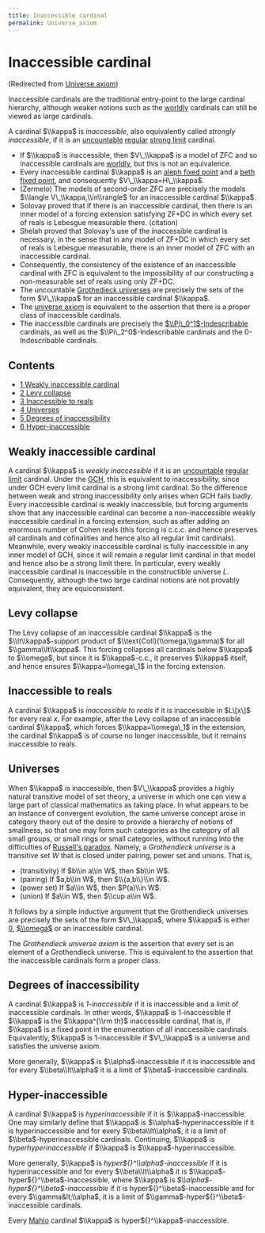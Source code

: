 ```yaml
---
title: Inaccessible cardinal
permalink: Universe_axiom
---
```

# Inaccessible cardinal






(Redirected from [Universe
axiom](index.php?title=Universe_axiom&redirect=no "Universe axiom"))






  
Inaccessible cardinals are the traditional entry-point to the large
cardinal hierarchy, although weaker notions such as the
[worldly](Worldly "Worldly")
cardinals can still be viewed as large cardinals.

A cardinal $\\kappa$ is *inaccessible*, also equivalently called
*strongly inaccessible*, if it is an
<a href="Uncountable" class="mw-redirect" title="Uncountable">uncountable</a>
<a href="Regular" class="mw-redirect" title="Regular">regular</a>
<a href="Strong_limit" class="mw-redirect" title="Strong limit">strong limit</a>
cardinal.

-   If $\\kappa$ is inaccessible, then $V\_\\kappa$ is a model of ZFC
    and so inaccessible cardinals are
    [worldly](Worldly "Worldly"),
    but this is not an equivalence.
-   Every inaccessible cardinal $\\kappa$ is an
    <a href="Aleph_fixed_point" class="mw-redirect" title="Aleph fixed point">aleph fixed point</a>
    and a
    <a href="Beth_fixed_point" class="mw-redirect" title="Beth fixed point">beth fixed point</a>,
    and consequently $V\_\\kappa=H\_\\kappa$.
-   (Zermelo) The models of second-order ZFC are precisely the models
    $\\langle V\_\\kappa,\\in\\rangle$ for an inaccessible cardinal
    $\\kappa$.
-   Solovay proved that if there is an inaccessible cardinal, then there
    is an inner model of a forcing extension satisfying ZF+DC in which
    every set of reals is Lebesgue measurable there. (citation)
-   Shelah proved that Solovay's use of the inaccessible cardinal is
    necessary, in the sense that in any model of ZF+DC in which every
    set of reals is Lebesgue measurable, there is an inner model of ZFC
    with an inaccessible cardinal.
-   Consequently, the consistency of the existence of an inaccessible
    cardinal with ZFC is equivalent to the impossibility of our
    constructing a non-measurable set of reals using only ZF+DC.
-   The uncountable [Grothedieck
    universes](Inaccessible#Grothendieck_universe "Inaccessible")
    are precisely the sets of the form $V\_\\kappa$ for an inaccessible
    cardinal $\\kappa$.
-   The [universe
    axiom](Inaccessible#universe_axiom "Inaccessible")
    is equivalent to the assertion that there is a proper class of
    inaccessible cardinals.
-   The inaccessible cardinals are precisely the
    [$\\Pi\_0^1$-Indescribable](Indescribable "Indescribable")
    cardinals, as well as the $\\Pi\_2^0$-Indescribable cardinals and
    the $0$-Indescribable cardinals.

  



## Contents


-   [<span class="tocnumber">1</span> <span class="toctext">Weakly
    inaccessible cardinal</span>](#Weakly_inaccessible_cardinal)
-   [<span class="tocnumber">2</span> <span class="toctext">Levy
    collapse</span>](#Levy_collapse)
-   [<span class="tocnumber">3</span> <span class="toctext">Inaccessible
    to reals</span>](#Inaccessible_to_reals)
-   [<span class="tocnumber">4</span> <span
    class="toctext">Universes</span>](#Universes)
-   [<span class="tocnumber">5</span> <span class="toctext">Degrees of
    inaccessibility</span>](#Degrees_of_inaccessibility)
-   [<span class="tocnumber">6</span> <span
    class="toctext">Hyper-inaccessible</span>](#Hyper-inaccessible)


## Weakly inaccessible cardinal

A cardinal $\\kappa$ is *weakly inaccessible* if it is an
<a href="Uncountable" class="mw-redirect" title="Uncountable">uncountable</a>
<a href="Regular" class="mw-redirect" title="Regular">regular</a>
<a href="index.php?title=Limit&amp;action=edit&amp;redlink=1" class="new" title="Limit (page does not exist)">limit</a>
cardinal. Under the
<a href="GCH" class="mw-redirect" title="GCH">GCH</a>,
this is equivalent to inaccessibility, since under GCH every limit
cardinal is a strong limit cardinal. So the difference between weak and
strong inaccessibility only arises when GCH fails badly. Every
inaccessible cardinal is weakly inaccessible, but forcing arguments show
that any inaccessible cardinal can become a non-inaccessible weakly
inaccessible cardinal in a forcing extension, such as after adding an
enormous number of Cohen reals (this forcing is c.c.c. and hence
preserves all cardinals and cofinalities and hence also all regular
limit cardinals). Meanwhile, every weakly inaccessible cardinal is fully
inaccessible in any inner model of GCH, since it will remain a regular
limit cardinal in that model and hence also be a strong limit there. In
particular, every weakly inaccessible cardinal is inaccessible in the
constructible universe $L$. Consequently, although the two large
cardinal notions are not provably equivalent, they are equiconsistent.

## Levy collapse

The Levy collapse of an inaccessible cardinal $\\kappa$ is the
$\\lt\\kappa$-support product of $\\text{Coll}(\\omega,\\gamma)$ for all
$\\gamma\\lt\\kappa$. This forcing collapses all cardinals below
$\\kappa$ to $\\omega$, but since it is $\\kappa$-c.c., it preserves
$\\kappa$ itself, and hence ensures $\\kappa=\\omega\_1$ in the forcing
extension.

## Inaccessible to reals

A cardinal $\\kappa$ is *inaccessible to reals* if it is inaccessible in
$L\[x\]$ for every real $x$. For example, after the Levy collapse of an
inaccessible cardinal $\\kappa$, which forces $\\kappa=\\omega\_1$ in
the extension, the cardinal $\\kappa$ is of course no longer
inaccessible, but it remains inaccessible to reals.

## Universes

When $\\kappa$ is inaccessible, then $V\_\\kappa$ provides a highly
natural transitive model of set theory, a universe in which one can view
a large part of classical mathematics as taking place. In what appears
to be an instance of convergent evolution, the same universe concept
arose in category theory out of the desire to provide a hierarchy of
notions of smallness, so that one may form such categories as the
category of all small groups, or small rings or small categories,
without running into the difficulties of [Russell's
paradox](Russell%27s_paradox "Russell's paradox").
Namely, a *Grothendieck universe* is a transitive set $W$ that is closed
under pairing, power set and unions. That is,

-   (transitivity) If $b\\in a\\in W$, then $b\\in W$.
-   (pairing) If $a,b\\in W$, then $\\{a,b\\}\\in W$.
-   (power set) If $a\\in W$, then $P(a)\\in W$.
-   (union) If $a\\in W$, then $\\cup a\\in W$.

It follows by a simple inductive argument that the Grothendieck
universes are precisely the sets of the form $V\_\\kappa$, where
$\\kappa$ is either
[$0$](Zero "Zero"),
[$\\omega$](Omega "Omega")
or an inaccessible cardinal.

The *Grothendieck universe axiom* is the assertion that every set is an
element of a Grothendieck universe. This is equivalent to the assertion
that the inaccessible cardinals form a proper class.

## Degrees of inaccessibility

A cardinal $\\kappa$ is *$1$-inaccessible* if it is inaccessible and a
limit of inaccessible cardinals. In other words, $\\kappa$ is
$1$-inaccessible if $\\kappa$ is the $\\kappa^{\\rm th}$ inaccessible
cardinal, that is, if $\\kappa$ is a fixed point in the enumeration of
all inaccessible cardinals. Equivalently, $\\kappa$ is $1$-inaccessible
if $V\_\\kappa$ is a universe and satisfies the universe axiom.

More generally, $\\kappa$ is $\\alpha$-inaccessible if it is
inaccessible and for every $\\beta\\lt\\alpha$ it is a limit of
$\\beta$-inaccessible cardinals.

## Hyper-inaccessible

A cardinal $\\kappa$ is *hyperinaccessible* if it is
$\\kappa$-inaccessible. One may similarly define that $\\kappa$ is
$\\alpha$-hyperinaccessible if it is hyperinaccessible and for every
$\\beta\\lt\\alpha$, it is a limit of $\\beta$-hyperinaccessible
cardinals. Continuing, $\\kappa$ is *hyperhyperinaccessible* if
$\\kappa$ is $\\kappa$-hyperinaccessible.

More generally, $\\kappa$ is *hyper${}^\\alpha$-inaccessible* if it is
hyperinaccessible and for every $\\beta\\lt\\alpha$ it is
$\\kappa$-hyper${}^\\beta$-inaccessible, where $\\kappa$ is
*$\\alpha$-hyper${}^\\beta$-inaccessible* if it is
hyper${}^\\beta$-inaccessible and for every $\\gamma&lt;\\alpha$, it is
a limit of $\\gamma$-hyper${}^\\beta$-inaccessible cardinals.

Every
[Mahlo](Mahlo "Mahlo")
cardinal $\\kappa$ is hyper${}^\\kappa$-inaccessible.


